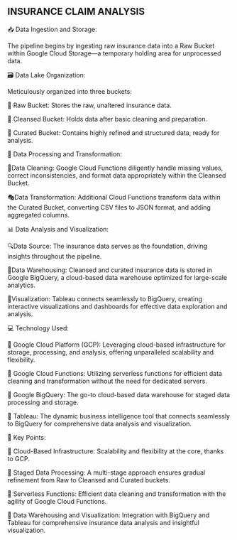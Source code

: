 INSURANCE CLAIM ANALYSIS
------------------------


📥 Data Ingestion and Storage:

The pipeline begins by ingesting raw insurance data into a Raw Bucket within Google Cloud Storage—a temporary holding area for unprocessed data.



🗃 Data Lake Organization:

Meticulously organized into three buckets:

💠 Raw Bucket: Stores the raw, unaltered insurance data.

💠 Cleansed Bucket: Holds data after basic cleaning and preparation.

💠 Curated Bucket: Contains highly refined and structured data, ready for analysis.



🔄 Data Processing and Transformation:

🧹Data Cleaning: Google Cloud Functions diligently handle missing values, correct inconsistencies, and format data appropriately within the Cleansed Bucket.

🎭Data Transformation: Additional Cloud Functions transform data within the Curated Bucket, converting CSV files to JSON format, and adding aggregated columns.



📊 Data Analysis and Visualization:

🔍Data Source: The insurance data serves as the foundation, driving insights throughout the pipeline.

🏦Data Warehousing: Cleansed and curated insurance data is stored in Google BigQuery, a cloud-based data warehouse optimized for large-scale analytics.

🎨Visualization: Tableau connects seamlessly to BigQuery, creating interactive visualizations and dashboards for effective data exploration and analysis.



💻 Technology Used:

🔵  Google Cloud Platform (GCP): Leveraging cloud-based infrastructure for storage, processing, and analysis, offering unparalleled scalability and flexibility.

🔵 Google Cloud Functions: Utilizing serverless functions for efficient data cleaning and transformation without the need for dedicated servers.

🔵 Google BigQuery: The go-to cloud-based data warehouse for staged data processing and storage.

🔵 Tableau: The dynamic business intelligence tool that connects seamlessly to BigQuery for comprehensive data analysis and visualization.



🚀 Key Points:

🔷 Cloud-Based Infrastructure: Scalability and flexibility at the core, thanks to GCP.

🔷 Staged Data Processing: A multi-stage approach ensures gradual refinement from Raw to Cleansed and Curated buckets.

🔷 Serverless Functions: Efficient data cleaning and transformation with the agility of Google Cloud Functions.

🔷 Data Warehousing and Visualization: Integration with BigQuery and Tableau for comprehensive insurance data analysis and insightful visualization.
